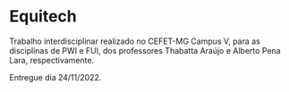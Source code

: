 # Equitech
  
Trabalho interdisciplinar realizado no CEFET-MG Campus V, para as disciplinas de PWI e FUI, dos professores Thabatta Araújo e Alberto Pena Lara, respectivamente.

Entregue dia 24/11/2022.
